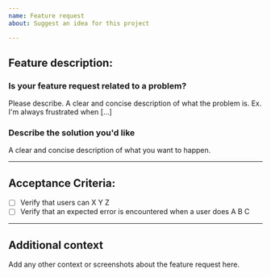 ```yaml
---
name: Feature request
about: Suggest an idea for this project

---
```


## Feature description:

### Is your feature request related to a problem?
Please describe.  A clear and concise description of what the problem is. Ex. I'm always frustrated when [...]

### Describe the solution you'd like
A clear and concise description of what you want to happen.

___

## Acceptance Criteria:

- [ ] Verify that users can X Y Z
- [ ] Verify that an expected error is encountered when a user does A B C

___

## Additional context
Add any other context or screenshots about the feature request here.
